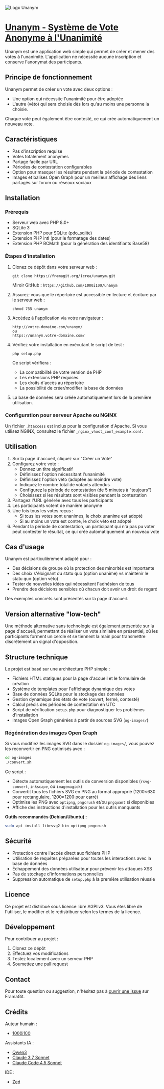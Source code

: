 ![Logo Unanym](favicon.svg)

# [Unanym - Système de Vote Anonyme à l'Unanimité](https://unanym.1000i100.fr/)

Unanym est une application web simple qui permet de créer et mener des votes à l'unanimité. L'application ne nécessite aucune inscription et conserve l'anonymat des participants.

## Principe de fonctionnement

Unanym permet de créer un vote avec deux options :
- Une option qui nécessite l'unanimité pour être adoptée
- L'autre (véto) qui sera choisie dès lors qu'au moins une personne la choisie.

Chaque vote peut également être contesté, ce qui crée automatiquement un nouveau vote.

## Caractéristiques

- Pas d'inscription requise
- Votes totalement anonymes
- Partage facile par URL
- Périodes de contestation configurables
- Option pour masquer les résultats pendant la période de contestation
- Images et balises Open Graph pour un meilleur affichage des liens partagés sur forum ou réseaux sociaux

## Installation

### Prérequis

- Serveur web avec PHP 8.0+
- SQLite 3
- Extension PHP pour SQLite (pdo_sqlite)
- Extension PHP intl (pour le formatage des dates)
- Extension PHP BCMath (pour la génération des identifiants Base58)

### Étapes d'installation

1. Clonez ce dépôt dans votre serveur web :
   ```
   git clone https://framagit.org/1crea/unanym.git
   ```

   Miroir GitHub : `https://github.com/1000i100/unanym`

2. Assurez-vous que le répertoire est accessible en lecture et écriture par le serveur web :
   ```
   chmod 755 unanym
   ```

3. Accédez à l'application via votre navigateur :
   ```
   http://votre-domaine.com/unanym/
   ou
   https://unanym.votre-domaine.com/
   ```

4. Vérifiez votre installation en exécutant le script de test :
   ```
   php setup.php
   ```
   Ce script vérifiera :
   - La compatibilité de votre version de PHP
   - Les extensions PHP requises
   - Les droits d'accès au répertoire
   - La possibilité de créer/modifier la base de données

5. La base de données sera créée automatiquement lors de la première utilisation.

### Configuration pour serveur Apache ou NGINX

Un fichier `.htaccess` est inclus pour la configuration d'Apache. Si vous utilisez NGINX, consultez le fichier `_nginx_vhost_conf_example.conf`.

## Utilisation

1. Sur la page d'accueil, cliquez sur "Créer un Vote"
2. Configurez votre vote :
   - Donnez un titre significatif
   - Définissez l'option nécessitant l'unanimité
   - Définissez l'option véto (adoptée au moindre vote)
   - Indiquez le nombre total de votants attendus
   - Configurez la période de contestation (de 5 minutes à "toujours")
   - Choisissez si les résultats sont visibles pendant la contestation
3. Partagez l'URL générée avec tous les participants
4. Les participants votent de manière anonyme
5. Une fois tous les votes reçus :
   - Si tous les votes sont unanimes, le choix unanime est adopté
   - Si au moins un vote est contre, le choix véto est adopté
6. Pendant la période de contestation, un participant qui n'a pas pu voter peut contester le résultat, ce qui crée automatiquement un nouveau vote

## Cas d'usage

Unanym est particulièrement adapté pour :
- Des décisions de groupe où la protection des minorités est importante
- Des choix s'éloignant du statu quo (option unanime) vs maintenir le statu quo (option véto)
- Tester de nouvelles idées qui nécessitent l'adhésion de tous
- Prendre des décisions sensibles où chacun doit avoir un droit de regard

Des exemples concrets sont présentés sur la page d'accueil.

## Version alternative "low-tech"

Une méthode alternative sans technologie est également présentée sur la page d'accueil, permettant de réaliser un vote similaire en présentiel, où les participants forment un cercle et se tiennent la main pour transmettre discrètement un signal d'opposition.

## Structure technique

Le projet est basé sur une architecture PHP simple :
- Fichiers HTML statiques pour la page d'accueil et le formulaire de création
- Système de templates pour l'affichage dynamique des votes
- Base de données SQLite pour le stockage des données
- Gestion dynamique des états de vote (ouvert, fermé, contesté)
- Calcul précis des périodes de contestation en UTC
- Script de vérification `setup.php` pour diagnostiquer les problèmes d'installation
- Images Open Graph générées à partir de sources SVG (`og-images/`)

### Régénération des images Open Graph

Si vous modifiez les images SVG dans le dossier `og-images/`, vous pouvez les reconvertir en PNG optimisés avec :

```bash
cd og-images
./convert.sh
```

Ce script :
- Détecte automatiquement les outils de conversion disponibles (`rsvg-convert`, `inkscape`, ou `imagemagick`)
- Convertit tous les fichiers SVG en PNG au format approprié (1200×630 pour rectangulaire, 1200×1200 pour carré)
- Optimise les PNG avec `optipng`, `pngcrush` et/ou `pngquant` si disponibles
- Affiche des instructions d'installation pour les outils manquants

**Outils recommandés (Debian/Ubuntu) :**
```bash
sudo apt install librsvg2-bin optipng pngcrush
```

## Sécurité

- Protection contre l'accès direct aux fichiers PHP
- Utilisation de requêtes préparées pour toutes les interactions avec la base de données
- Échappement des données utilisateur pour prévenir les attaques XSS
- Pas de stockage d'informations personnelles
- Suppression automatique de `setup.php` à la première utilisation réussie

## Licence

Ce projet est distribué sous licence libre AGPLv3. Vous êtes libre de l'utiliser, le modifier et le redistribuer selon les termes de la licence.

## Développement

Pour contribuer au projet :
1. Clonez ce dépôt
2. Effectuez vos modifications
3. Testez localement avec un serveur PHP
4. Soumettez une pull request

## Contact

Pour toute question ou suggestion, n'hésitez pas à [ouvrir une issue](https://framagit.org/1crea/unanym/-/issues) sur FramaGit.

## Crédits

Auteur humain :
- [1000i100](https://github.com/1000i100)

Assistants IA :
- [Qwen3](https://huggingface.co/Qwen/Qwen3-235B-A22B)
- [Claude 3.7 Sonnet](https://claude.ai/)
- [Claude Code 4.5 Sonnet](https://claude.ai/claude-code)

IDE :
- [Zed](https://zed.dev/)
